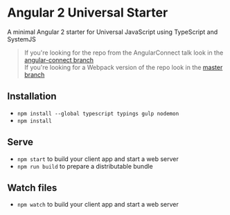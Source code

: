# Angular 2 Universal Starter

A minimal Angular 2 starter for Universal JavaScript using TypeScript and SystemJS

> If you're looking for the repo from the AngularConnect talk look in the [angular-connect branch](https://github.com/angular/universal-starter/tree/angular-connect)  
> If you're looking for a Webpack version of the repo look in the [master branch](https://github.com/angular/universal-starter/)

## Installation

* `npm install --global typescript typings gulp nodemon`
* `npm install`

## Serve

* `npm start` to build your client app and start a web server
* `npm run build` to prepare a distributable bundle

## Watch files
* `npm watch` to build your client app and start a web server

